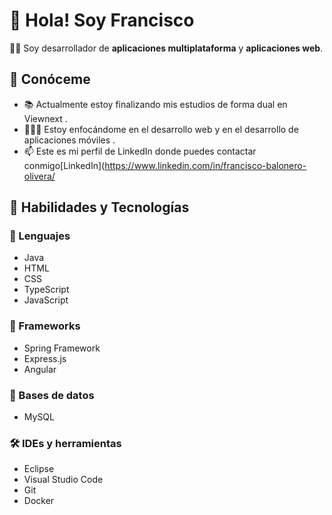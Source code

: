 # 👋 Hola! Soy Francisco

👨‍💻 Soy desarrollador de **aplicaciones multiplataforma** y **aplicaciones web**.

## ​👀​ Conóceme 

- 📚​ Actualmente estoy finalizando mis estudios de forma dual en Viewnext .
- ​👨🏽‍💻​ Estoy enfocándome en el desarrollo web y en el desarrollo de aplicaciones móviles .
- 📫 Este es mi perfil de LinkedIn donde puedes contactar conmigo[LinkedIn](https://www.linkedin.com/in/francisco-balonero-olivera/

## 🚀 Habilidades y Tecnologías

### 🔧 Lenguajes

- Java
- HTML
- CSS
- TypeScript
- JavaScript

### 🧰 Frameworks

- Spring Framework
- Express.js
- Angular

### ​💾​ Bases de datos

- MySQL
### ​​🛠️​ IDEs y herramientas

- Eclipse
- Visual Studio Code
- Git
- Docker
